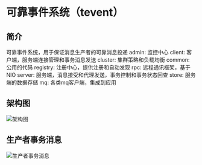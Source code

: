 # 可靠事件系统（tevent）

## 简介
可靠事件系统，用于保证消息生产者的可靠消息投递
admin: 监控中心
client: 客户端，服务端连接管理和事务消息发送
cluster: 集群策略和负载均衡
common: 公用的代码
registry: 注册中心，提供注册和自动发现
rpc: 远程通讯框架，基于NIO
server: 服务端，消息接受和代理发送，事务控制和事务状态回查
store: 服务端的数据存储
mq: 各类mq客户端，集成到应用

## 架构图
![架构图](https://github.com/beston123/tevent/blob/master/doc/Architecture.png)

## 生产者事务消息
![生产者事务消息](https://github.com/beston123/tevent/blob/master/doc/TransactionMessage.png)

